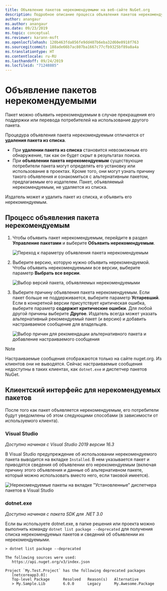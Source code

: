 ```yaml
---
title: Объявление пакетов нерекомендуемыми на веб-сайте NuGet.org
description: Подробное описание процесса объявления пакетов нерекомендуемыми и отображения этих сведений в клиентах
author: anangaur
ms.author: anangaur
ms.date: 09/23/2019
ms.topic: conceptual
ms.reviewer: karann-msft
ms.openlocfilehash: 120b463fda856fe9dd407b6eba32d60e0918f763
ms.sourcegitcommit: 188ade66b7ac807ba1667c77cfb9325bf89a8a4a
ms.translationtype: HT
ms.contentlocale: ru-RU
ms.lasthandoff: 09/24/2019
ms.locfileid: "71248885"
---
```

# <a name="deprecating-packages"></a>Объявление пакетов нерекомендуемыми

Пакет можно объявить нерекомендуемым в случае прекращения его поддержки или перевода потребителей на использование другого пакета. 

Процедура объявления пакета нерекомендуемым отличается от **удаления пакета из списка**.
* При **удалении пакета из списка** становится невозможным его обнаружение, так как он будет скрыт в результатах поиска. 
* При **объявлении пакета нерекомендуемым** существующие потребители пакета могут определять его установку или использование в проектах. Кроме того, они могут узнать причину такого объявления и ознакомиться с альтернативным пакетом, предлагаемым его издателем. Пакет, объявляемый нерекомендуемым, не удаляется из списка. 

Издатель может и удалить пакет из списка, и объявить его нерекомендуемым.

## <a name="deprecation-workflow"></a>Процесс объявления пакета нерекомендуемым
1. Чтобы объявить пакет нерекомендуемым, перейдите в раздел **Управление пакетами** и выберите **Объявить нерекомендуемым**.

    ![Переход к параметру объявления пакета нерекомендуемым](media/deprecation-select-option.png)

2. Выберите версию, которую нужно объявить нерекомендуемой. Чтобы объявить нерекомендуемыми все версии, выберите параметр **Выбрать все версии**.

    ![Выбор версий пакета, объявляемых нерекомендуемыми](media/deprecation-select-version.png)

3. Выберите причину объявления пакета нерекомендуемым. Если пакет больше не поддерживается, выберите параметр **Устаревший**. Если в конкретной версии присутствует критическая ошибка, выберите параметр **содержит критические ошибки**. Для любой другой причины выберите **Другое**. Издатель всегда может указать альтернативный рекомендуемый пакет (и версию) и добавить настраиваемое сообщение для владельцев. 

    ![Выбор причин для рекомендации альтернативного пакета и добавление настраиваемого сообщения](media/deprecation-save.png)

> [!Note]
> Настраиваемые сообщения отображаются только на сайте nuget.org. Из клиентов они не выводятся. Сейчас настраиваемые сообщения недоступны в таких клиентах, как `dotnet.exe` и диспетчер пакетов NuGet.

## <a name="client-experience-for-deprecated-packages"></a>Клиентский интерфейс для нерекомендуемых пакетов
После того как пакет объявляется нерекомендуемым, его потребители будут уведомлены об этом следующими способами (в зависимости от используемого клиента).

### <a name="visual-studio"></a>Visual Studio 
*Доступно начиная с Visual Studio 2019 версии 16.3*

В Visual Studio предупреждение об использовании нерекомендуемого пакета выводится на вкладке `Installed`. В нем указывается пакет и приводятся сведения об объявлении его нерекомендуемым (включая причину этого объявления и данные об альтернативном пакете, который можно использовать вместо него, если таковой имеется).

   ![Нерекомендуемые пакеты на вкладке "Установленные" диспетчера пакетов в Visual Studio](media/deprecation-vs.png)

### <a name="dotnetexe"></a>dotnet.exe
*Доступно начиная с пакета SDK для .NET 3.0*

Если вы используете dotnet.exe, в папке решения или проекта можно выполнить команду `dotnet list package --deprecated` для получения списка нерекомендуемых пакетов и сведений об объявлении их нерекомендуемыми.

```
> dotnet list package --deprecated

The following sources were used:
   https://api.nuget.org/v3/index.json

Project `My.Test.Project` has the following deprecated packages
   [netcoreapp3.0]:
   Top-level Package      Resolved   Reason(s)   Alternative
   > My.Sample.Lib        6.0.0      Legacy      My.Awesome.Package

```
